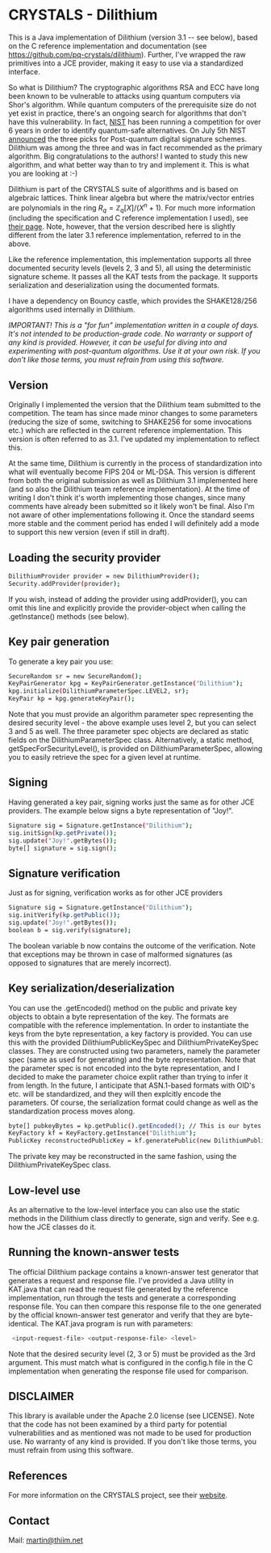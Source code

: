 # CRYSTALS - Dilithium

This is a Java implementation of Dilithium (version 3.1 -- see below), based on the C reference implementation and documentation (see https://github.com/pq-crystals/dilithium). Further, I've wrapped the raw primitives into a JCE provider, making it easy to use via a standardized interface. 

So what is Dilithium? The cryptographic algorithms RSA and ECC have long been known to be vulnerable to attacks using quantum computers via Shor's algorithm. While quantum computers of the prerequisite size do not yet exist in practice, there's an ongoing search for algorithms that don't have this vulnerability. In fact, [NIST](https://www.nist.gov/) has been running a competition for over 6 years in order to identify quantum-safe alternatives. On July 5th NIST [announced](https://www.nist.gov/news-events/news/2022/07/nist-announces-first-four-quantum-resistant-cryptographic-algorithms) the three picks for Post-quantum digital signature schemes. Dilithium was among the three and was in fact recommended as the primary algorithm. Big congratulations to the authors! I wanted to study this new algorithm, and what better way than to try and implement it. This is what you are looking at :-)

Dilithium is part of the CRYSTALS suite of algorithms and is based on algebraic lattices. Think linear algebra but where the matrix/vector entries are polynomials in the ring $R_q = \mathbb{Z}_q[X]/(X^n+1)$. For much more information (including the specification and C reference implementation I used), see [their page](https://pq-crystals.org/index.shtml). Note, however, that the version described here is slightly different from the later 3.1 reference implementation, referred to in the above.

Like the reference implementation, this implementation supports all three documented security levels (levels 2, 3 and 5), all using the deterministic signature scheme. It passes all the KAT tests from the package. It supports serialization and deserialization using the documented formats.

I have a dependency on Bouncy castle, which provides the SHAKE128/256 algorithms used internally in Dilithium.

*IMPORTANT! This is a "for fun" implementation written in a couple of days. It's not intended to be production-grade code. No warranty or support of any kind is provided. However, it can be useful for diving into and experimenting with post-quantum algorithms. Use it at your own risk. If you don't like those terms, you must refrain from using this software.*

## Version
Originally I implemented the version that the Dilithium team submitted to the competition. The team has since made minor changes to some parameters (reducing the size of some, switching to SHAKE256 for some invocations etc.) which are reflected in the current reference implementation. This version is often referred to as 3.1. I've updated my implementation to reflect this.

At the same time, Dilithium is currently in the process of standardization into what will eventually become FIPS 204 or ML-DSA. This version is different from both the original submission as well as Dilithium 3.1 implemented here (and so also the Dilithium team reference implementation). At the time of writing I don't think it's worth implementing those changes, since many comments have already been submitted so it likely won't be final. Also I'm not aware of other implementations following it. Once the standard seems more stable and the comment period has ended I will definitely add a mode to support this new version (even if still in draft).

## Loading the security provider

```bash
DilithiumProvider provider = new DilithiumProvider();
Security.addProvider(provider);
```

If you wish, instead of adding the provider using addProvider(), you can omit this line and explicitly provide the provider-object when calling the .getInstance() methods (see below).

## Key pair generation
To generate a key pair you use:

```bash
SecureRandom sr = new SecureRandom();
KeyPairGenerator kpg = KeyPairGenerator.getInstance("Dilithium");
kpg.initialize(DilithiumParameterSpec.LEVEL2, sr);			
KeyPair kp = kpg.generateKeyPair();
```

Note that you must provide an algorithm parameter spec representing the desired security level - the above example uses level 2, but you can select 3 and 5 as well. The three parameter spec objects are declared as static fields on the DilithiumParameterSpec class. Alternatively, a static method, getSpecForSecurityLevel(), is provided on DilithiumParameterSpec, allowing you to easily retrieve the spec for a given level at runtime. 

## Signing
Having generated a key pair, signing works just the same as for other JCE providers. The example below signs a byte representation of "Joy!".

```bash
Signature sig = Signature.getInstance("Dilithium");
sig.initSign(kp.getPrivate());
sig.update("Joy!".getBytes());
byte[] signature = sig.sign();
```
## Signature verification
Just as for signing, verification works as for other JCE providers

```bash
Signature sig = Signature.getInstance("Dilithium");
sig.initVerify(kp.getPublic());
sig.update("Joy!".getBytes());
boolean b = sig.verify(signature);
```
The boolean variable b now contains the outcome of the verification. Note that exceptions may be thrown in case of malformed signatures (as opposed to signatures that are merely incorrect). 

## Key serialization/deserialization
You can use the .getEncoded() method on the public and private key objects to obtain a byte representation of the key. The formats are compatible with the reference implementation.
In order to instantiate the keys from the byte representation, a key factory is provided. You can use this with the provided DilithiumPublicKeySpec and DilithiumPrivateKeySpec classes.
They are constructed using two parameters, namely the parameter spec (same as used for generating) and the byte representation. Note that the parameter spec is not encoded into the byte representation, and I decided to make the parameter choice explit rather than trying to infer it from length. In the future, I anticipate that ASN.1-based formats with OID's etc. will be standardized, and they will then explcitly encode the parameters. Of course, the serialization format could change as well as the standardization process moves along.

```bash
byte[] pubkeyBytes = kp.getPublic().getEncoded(); // This is our bytes to be instantiated
KeyFactory kf = KeyFactory.getInstance("Dilithium");
PublicKey reconstructedPublicKey = kf.generatePublic(new DilithiumPublicKeySpec(spec, pubkeyBytes));
```

The private key may be reconstructed in the same fashion, using the DilithiumPrivateKeySpec class.

## Low-level use
As an alternative to the low-level interface you can also use the static methods in the Dilithium class directly to generate, sign and verify. See e.g. how the JCE classes do it.

## Running the known-answer tests
The official Dilithium package contains a known-answer test generator that generates a request and response file. I've provided a Java utility in KAT.java that can read the 
request file generated by the reference implementation, run through the tests and generate a corresponding response file. You can then compare this response file to the one
generated by the official known-answer test generator and verify that they are byte-identical. The KAT.java program is run with parameters: 

```bash
 <input-request-file> <output-response-file> <level>
```
Note that the desired security level (2, 3 or 5) must be provided as the 3rd argument. This must match what is configured in the config.h file in the C implementation when generating the response file used for comparison.

## DISCLAIMER
This library is available under the Apache 2.0 license (see LICENSE). Note that the code has not been examined by a third party for potential vulnerabilities and as mentioned was not made to be used for production use. No warranty of any kind is provided. If you don't like those terms, you must refrain from using this software.

## References
For more information on the CRYSTALS project, see their [website](https://pq-crystals.org/index.shtml).

## Contact
Mail: martin@thiim.net

